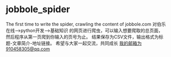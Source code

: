 # jobbole_spider
The first time to write the spider, crawling the content of jobbole.com
对伯乐在线-->python开发-->基础知识 的网页进行爬虫，可以输入想要爬取的总页面，然后程序从第一页爬到你输入的页号为止。
结果保存为CSV文件，输出格式为标题-文章简介-地址链接。
希望与大家一起交流，共同成长
我的邮箱为910458305@qq.com
